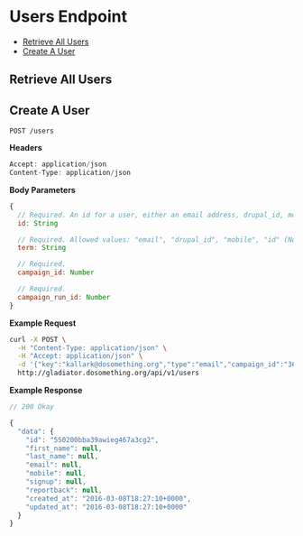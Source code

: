 # Users Endpoint

- [Retrieve All Users](#retrieve-all-users)
- [Create A User](#create-a-user)

## Retrieve All Users

## Create A User

```
POST /users
```

**Headers**

```javascript
Accept: application/json
Content-Type: application/json
```

**Body Parameters**

```javascript
{
  // Required. An id for a user, either an email address, drupal_id, mobile phone number or Northstar id.
  id: String

  // Required. Allowed values: "email", "drupal_id", "mobile", "id" (Northstar ID)
  term: String

  // Required.
  campaign_id: Number

  // Required.
  campaign_run_id: Number
}
```

**Example Request**

```sh
curl -X POST \
  -H "Content-Type: application/json" \
  -H "Accept: application/json" \
  -d '{"key":"kallark@dosomething.org","type":"email","campaign_id":"362","campaign_run_id":"212"}' \
  http://gladiator.dosomething.org/api/v1/users
```

**Example Response**

```javascript
// 200 Okay

{
  "data": {
    "id": "550200bba39awieg467a3cg2",
    "first_name": null,
    "last_name": null,
    "email": null,
    "mobile": null,
    "signup": null,
    "reportback": null,
    "created_at": "2016-03-08T18:27:10+0000",
    "updated_at": "2016-03-08T18:27:10+0000"
  }
}
```


